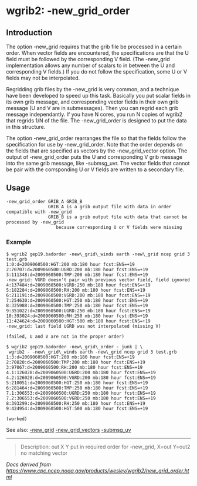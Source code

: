 # wgrib2: -new_grid_order

## Introduction

The option -new_grid requires that the grib
file be processed in a certain order. When vector fields are encountered,
the specifications are that the U field must be followed by the corresponding V field.
(The -new_grid implementation allows any number of scalars to in between the U and
corresponding V fields.) If you do not follow the specification, some U or V
fields may not be interpolated.

Regridding grib files by the -new_grid is very common, and
a technique have been developed to speed up this task. Basically you put scalar
fields in its own grib message, and corresponding vector fields in their own grib
message (U and V are in submessages). Then you can regrid each grib message independantly.
If you have N cores, you run N copies of wgrib2 that regrids 1/N of the file.
The -new_grid_order is designed to put the data in this structure.

The option -new_grid_order rearranges the file so that
the fields follow the specification for use by -new_grid_order.
Note that the order depends on the fields that are specified as vectors by
the -new_grid_vector option.
The output of -new_grid_order puts the U and corresponding V
grib message into the same grib message, like -submsg_uvr.
The vector fields that cannot be pair with the corrsponding U or V fields are written
to a secondary file.

## Usage

```
-new_grid_order GRIB_A GRIB_B
                GRIB_A is a grib output file with data in order compatible with -new_grid
                GRIB_B is a grib output file with data that cannot be processed by -new_grid
                   because corresponding U or V fields were missing
```

### Example

```
$ wgrib2 gep19.badorder -new\_grid\_winds earth -new\_grid ncep grid 3 test.grb
1:0:d=2009060500:HGT:200 mb:180 hour fcst:ENS=+19
2:70707:d=2009060500:UGRD:200 mb:180 hour fcst:ENS=+19
3:111348:d=2009060500:TMP:200 mb:180 hour fcst:ENS=+19
-new_grid: VGRD doesn't pair with previous vector field, field ignored
4:137484:d=2009060500:VGRD:250 mb:180 hour fcst:ENS=+19
5:182284:d=2009060500:RH:200 mb:180 hour fcst:ENS=+19
6:211191:d=2009060500:VGRD:200 mb:180 hour fcst:ENS=+19
7:254630:d=2009060500:HGT:250 mb:180 hour fcst:ENS=+19
8:325988:d=2009060500:TMP:250 mb:180 hour fcst:ENS=+19
9:351022:d=2009060500:UGRD:250 mb:180 hour fcst:ENS=+19
10:393024:d=2009060500:RH:250 mb:180 hour fcst:ENS=+19
11:424624:d=2009060500:HGT:500 mb:180 hour fcst:ENS=+19
-new_grid: last field UGRD was not interpolated (missing V)

(failed, U and V are not in the proper order)

$ wgrib2 gep19.badorder -new\_grid\_order - junk | \
 wgrib2 - -new\_grid\_winds earth -new\_grid ncep grid 3 test.grb
1:3:d=2009060500:HGT:200 mb:180 hour fcst:ENS=+19
2:70820:d=2009060500:TMP:200 mb:180 hour fcst:ENS=+19
3:97067:d=2009060500:RH:200 mb:180 hour fcst:ENS=+19
4.1:126028:d=2009060500:UGRD:200 mb:180 hour fcst:ENS=+19
4.2:126028:d=2009060500:VGRD:200 mb:180 hour fcst:ENS=+19
5:210051:d=2009060500:HGT:250 mb:180 hour fcst:ENS=+19
6:281464:d=2009060500:TMP:250 mb:180 hour fcst:ENS=+19
7.1:306553:d=2009060500:UGRD:250 mb:180 hour fcst:ENS=+19
7.2:306553:d=2009060500:VGRD:250 mb:180 hour fcst:ENS=+19
8:393299:d=2009060500:RH:250 mb:180 hour fcst:ENS=+19
9:424954:d=2009060500:HGT:500 mb:180 hour fcst:ENS=+19

(worked)
```

See also:
[-new_grid](./new_grid.md)
[-new_grid_vectors](./new_grid_vectors.md)
[-submsg_uv](./submsg_uv.md)

---

> Description: out X Y put in required order for -new_grid, X=out Y=out2 no matching vector

_Docs derived from <https://www.cpc.ncep.noaa.gov/products/wesley/wgrib2/new_grid_order.html>_
